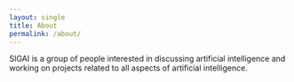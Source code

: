 ```yaml
---
layout: single
title: About
permalink: /about/
---
```


SIGAI is a group of people interested in discussing artificial intelligence and working on projects related to all aspects of artificial intelligence.
